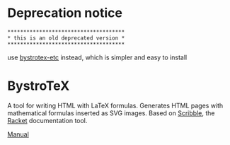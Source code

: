 Deprecation notice
==================

    *************************************
    * this is an old deprecated version *
    *************************************

use [bystrotex-etc](https://github.com/amkhlv/bystrotex-etc) instead,
which is simpler and easy to install

BystroTeX
=========

A tool for writing HTML with LaTeX formulas. Generates HTML pages with mathematical formulas inserted as SVG images. 
Based on [Scribble](http://docs.racket-lang.org/scribble/), the [Racket](http://racket-lang.org/) documentation tool. 

[Manual](http://andreimikhailov.com/slides/bystroTeX/slides-manual/index.html)

